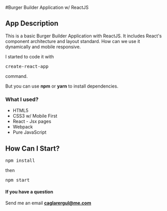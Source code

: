 #Burger Builder Application w/ ReactJS

## App Description

This is a basic Burger Builder Application with ReactJS.
It includes React's component architecture and layout standard. 
How can we use it dynamically and mobile responsive.

I started to code it with <pre>create-react-app</pre> command.

But you can use <b>npm</b> or <b>yarn</b> to install dependencies. 

### What I used?

- HTML5
- CSS3 w/ Mobile First
- React - Jsx pages
- Webpack
- Pure JavaScript

## How Can I Start?

<pre>npm install</pre>
then
<pre>npm start</pre>

#### If you have a question
Send me an email <b>caglarergul@me.com</b>